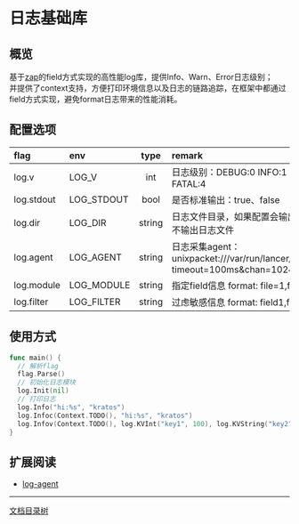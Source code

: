 # 日志基础库

## 概览
基于[zap](https://github.com/uber-go/zap)的field方式实现的高性能log库，提供Info、Warn、Error日志级别；  
并提供了context支持，方便打印环境信息以及日志的链路追踪，在框架中都通过field方式实现，避免format日志带来的性能消耗。

## 配置选项

| flag   | env   |      type      |  remark |
|:----------|:----------|:-------------:|:------|
| log.v | LOG_V |  int | 日志级别：DEBUG:0 INFO:1 WARN:2 ERROR:3 FATAL:4 |
| log.stdout | LOG_STDOUT | bool | 是否标准输出：true、false|
| log.dir | LOG_DIR | string | 日志文件目录，如果配置会输出日志到文件，否则不输出日志文件 |
| log.agent | LOG_AGENT | string | 日志采集agent：unixpacket:///var/run/lancer/collector_tcp.sock?timeout=100ms&chan=1024 |
| log.module | LOG_MODULE | string | 指定field信息 format: file=1,file2=2. |
| log.filter | LOG_FILTER | string | 过虑敏感信息 format: field1,field2. |

## 使用方式
```go
func main() {
  // 解析flag
  flag.Parse()
  // 初始化日志模块
  log.Init(nil)
  // 打印日志
  log.Info("hi:%s", "kratos")
  log.Infoc(Context.TODO(), "hi:%s", "kratos")
  log.Infov(Context.TODO(), log.KVInt("key1", 100), log.KVString("key2", "test value")
}
```

## 扩展阅读
* [log-agent](log-agent.md)

-------------

[文档目录树](summary.md)
